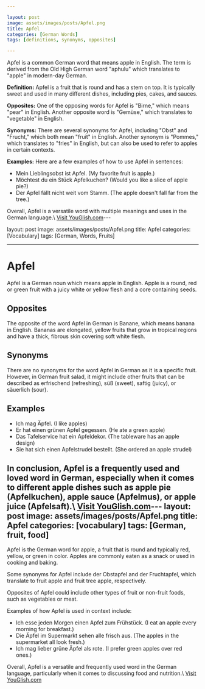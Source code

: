 ```yaml
---

layout: post
image: assets/images/posts/Apfel.png
title: Apfel
categories: [German Words]
tags: [definitions, synonyms, opposites]

---
```


Apfel is a common German word that means apple in English. The term is derived from the Old High German word "aphulu" which translates to "apple" in modern-day German.  

**Definition:** Apfel is a fruit that is round and has a stem on top. It is typically sweet and used in many different dishes, including pies, cakes, and sauces. 

**Opposites:** One of the opposing words for Apfel is "Birne," which means "pear" in English. Another opposite word is "Gemüse," which translates to "vegetable" in English. 

**Synonyms:** There are several synonyms for Apfel, including "Obst" and "Frucht," which both mean "fruit" in English. Another synonym is "Pommes," which translates to "fries" in English, but can also be used to refer to apples in certain contexts. 

**Examples:** Here are a few examples of how to use Apfel in sentences: 

- Mein Lieblingsobst ist Apfel. (My favorite fruit is apple.) 
- Möchtest du ein Stück Apfelkuchen? (Would you like a slice of apple pie?) 
- Der Apfel fällt nicht weit vom Stamm. (The apple doesn't fall far from the tree.) 

Overall, Apfel is a versatile word with multiple meanings and uses in the German language.\ <a id="yg-widget-0" class="youglish-widget" data-query="Apfel" data-lang="german" data-components="8412" data-auto-start="0" data-bkg-color="theme_light" data-title="How%20to%20pronounce%20Apfel%20in%20German"  rel="nofollow" href="https://youglish.com">Visit YouGlish.com</a><script async src="https://youglish.com/public/emb/widget.js" charset="utf-8"></script>---

layout: post
image: assets/images/posts/Apfel.png
title: Apfel
categories: [Vocabulary]
tags: [German, Words, Fruits]

---

# Apfel

Apfel is a German noun which means apple in English. Apple is a round, red or green fruit with a juicy white or yellow flesh and a core containing seeds. 

## Opposites

The opposite of the word Apfel in German is Banane, which means banana in English. Bananas are elongated, yellow fruits that grow in tropical regions and have a thick, fibrous skin covering soft white flesh.

## Synonyms

There are no synonyms for the word Apfel in German as it is a specific fruit. However, in German fruit salad, it might include other fruits that can be described as erfrischend (refreshing), süß (sweet), saftig (juicy), or säuerlich (sour).

## Examples

- Ich mag Äpfel. (I like apples)
- Er hat einen grünen Apfel gegessen. (He ate a green apple)
- Das Tafelservice hat ein Apfeldekor. (The tableware has an apple design)
- Sie hat sich einen Apfelstrudel bestellt. (She ordered an apple strudel)

In conclusion, Apfel is a frequently used and loved word in German, especially when it comes to different apple dishes such as apple pie (Apfelkuchen), apple sauce (Apfelmus), or apple juice (Apfelsaft).\ <a id="yg-widget-0" class="youglish-widget" data-query="Apfel" data-lang="german" data-components="8412" data-auto-start="0" data-bkg-color="theme_light" data-title="How%20to%20pronounce%20Apfel%20in%20German"  rel="nofollow" href="https://youglish.com">Visit YouGlish.com</a><script async src="https://youglish.com/public/emb/widget.js" charset="utf-8"></script>---
layout: post
image: assets/images/posts/Apfel.png
title: Apfel
categories: [vocabulary]
tags: [German, fruit, food]
---

Apfel is the German word for apple, a fruit that is round and typically red, yellow, or green in color. Apples are commonly eaten as a snack or used in cooking and baking. 

Some synonyms for Apfel include der Obstapfel and der Fruchtapfel, which translate to fruit apple and fruit tree apple, respectively. 

Opposites of Apfel could include other types of fruit or non-fruit foods, such as vegetables or meat. 

Examples of how Apfel is used in context include: 

- Ich esse jeden Morgen einen Apfel zum Frühstück. (I eat an apple every morning for breakfast.)
- Die Äpfel im Supermarkt sehen alle frisch aus. (The apples in the supermarket all look fresh.)
- Ich mag lieber grüne Äpfel als rote. (I prefer green apples over red ones.)

Overall, Apfel is a versatile and frequently used word in the German language, particularly when it comes to discussing food and nutrition.\ <a id="yg-widget-0" class="youglish-widget" data-query="Apfel" data-lang="german" data-components="8412" data-auto-start="0" data-bkg-color="theme_light" data-title="How%20to%20pronounce%20Apfel%20in%20German"  rel="nofollow" href="https://youglish.com">Visit YouGlish.com</a><script async src="https://youglish.com/public/emb/widget.js" charset="utf-8"></script>